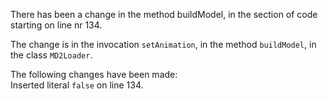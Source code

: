 There has been a change in the method buildModel, in the section of code starting on line nr 134.
  
The change is in the invocation ```setAnimation```, in the method ```buildModel```, in the class ```MD2Loader```.
  
The following changes have been made:  
Inserted literal ```false``` on line 134.  
